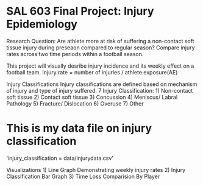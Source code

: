 # SAL 603 Final Project: Injury Epidemiology 
Research Question: Are athlete more at risk of suffering a non-contact soft tissue injury during preseaon compared to regular season? 
Compare injury rates across two time periods within a football season. 

This project will visually desribe injury incidence and its weekly effect on a football team. 
Injury rate = number of injuries / athlete exposure(AE)

Injury Classifications 
Injury classifications are defined based on mechanism of injury and type of injury suffered. 
7 Injury Classification: 
	1) Non-contact soft tissue 
	2) Contact soft tissue 
	3) Concussion 
	4) Meniscus/ Labral Pathology 
	5) Fracture/ Dislocation 
	6) Overuse 
	7) Other

# This is my data file on injury classification
'injury_classification = data/injurydata.csv'

Visualizations 
	1) Line Graph Demonstrating weekly injury rates 
	2) Injury Classification Bar Graph 
	3) Time Loss Comparision By Player 


